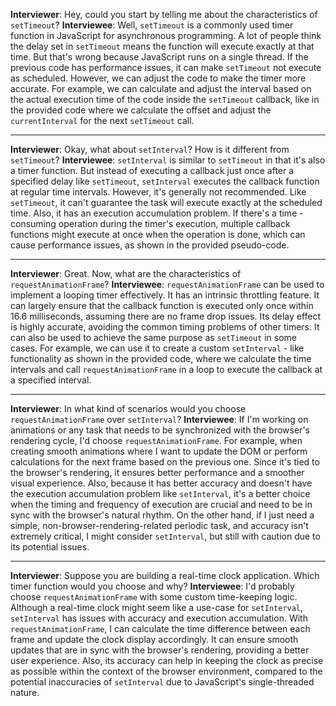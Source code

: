 **Interviewer**: Hey, could you start by telling me about the characteristics of `setTimeout`?
**Interviewee**: Well, `setTimeout` is a commonly used timer function in JavaScript for asynchronous programming. A lot of people think the delay set in `setTimeout` means the function will execute exactly at that time. But that's wrong because JavaScript runs on a single thread. If the previous code has performance issues, it can make `setTimeout` not execute as scheduled. However, we can adjust the code to make the timer more accurate. For example, we can calculate and adjust the interval based on the actual execution time of the code inside the `setTimeout` callback, like in the provided code where we calculate the offset and adjust the `currentInterval` for the next `setTimeout` call.

------

**Interviewer**: Okay, what about `setInterval`? How is it different from `setTimeout`?
**Interviewee**: `setInterval` is similar to `setTimeout` in that it's also a timer function. But instead of executing a callback just once after a specified delay like `setTimeout`, `setInterval` executes the callback function at regular time intervals. However, it's generally not recommended. Like `setTimeout`, it can't guarantee the task will execute exactly at the scheduled time. Also, it has an execution accumulation problem. If there's a time - consuming operation during the timer's execution, multiple callback functions might execute at once when the operation is done, which can cause performance issues, as shown in the provided pseudo-code.

------

**Interviewer**: Great. Now, what are the characteristics of `requestAnimationFrame`?
**Interviewee**: `requestAnimationFrame` can be used to implement a looping timer effectively. It has an intrinsic throttling feature. It can largely ensure that the callback function is executed only once within 16.6 milliseconds, assuming there are no frame drop issues. Its delay effect is highly accurate, avoiding the common timing problems of other timers. It can also be used to achieve the same purpose as `setTimeout` in some cases. For example, we can use it to create a custom `setInterval` - like functionality as shown in the provided code, where we calculate the time intervals and call `requestAnimationFrame` in a loop to execute the callback at a specified interval.

------

**Interviewer**: In what kind of scenarios would you choose `requestAnimationFrame` over `setInterval`?
**Interviewee**: If I'm working on animations or any task that needs to be synchronized with the browser's rendering cycle, I'd choose `requestAnimationFrame`. For example, when creating smooth animations where I want to update the DOM or perform calculations for the next frame based on the previous one. Since it's tied to the browser's rendering, it ensures better performance and a smoother visual experience. Also, because it has better accuracy and doesn't have the execution accumulation problem like `setInterval`, it's a better choice when the timing and frequency of execution are crucial and need to be in sync with the browser's natural rhythm. On the other hand, if I just need a simple, non-browser-rendering-related periodic task, and accuracy isn't extremely critical, I might consider `setInterval`, but still with caution due to its potential issues.

------

**Interviewer**: Suppose you are building a real-time clock application. Which timer function would you choose and why?
**Interviewee**: I'd probably choose `requestAnimationFrame` with some custom time-keeping logic. Although a real-time clock might seem like a use-case for `setInterval`, `setInterval` has issues with accuracy and execution accumulation. With `requestAnimationFrame`, I can calculate the time difference between each frame and update the clock display accordingly. It can ensure smooth updates that are in sync with the browser's rendering, providing a better user experience. Also, its accuracy can help in keeping the clock as precise as possible within the context of the browser environment, compared to the potential inaccuracies of `setInterval` due to JavaScript's single-threaded nature.
